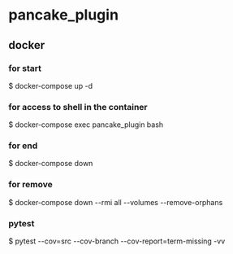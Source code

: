 # pancake_plugin

## docker

### for start

$ docker-compose up -d

### for access to shell in the container

$ docker-compose exec pancake_plugin bash

### for end

$ docker-compose down

### for remove

$ docker-compose down --rmi all --volumes --remove-orphans

### pytest

$ pytest --cov=src --cov-branch --cov-report=term-missing -vv
